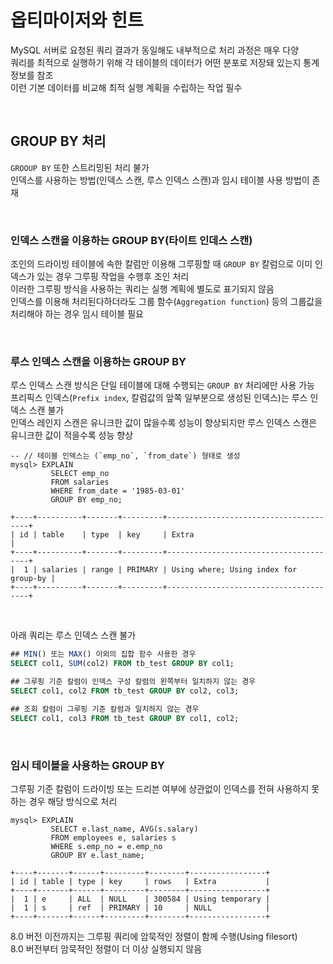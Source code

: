 # 옵티마이저와 힌트
MySQL 서버로 요청된 쿼리 결과가 동일해도 내부적으로 처리 과정은 매우 다양  
쿼리를 최적으로 실행하기 위해 각 테이블의 데이터가 어떤 분포로 저장돼 있는지 통계 정보를 참조  
이런 기본 데이터를 비교해 최적 실행 계획을 수립하는 작업 필수  

<br>

## GROUP BY 처리
`GROOUP BY` 또한 스트리밍된 처리 불가  
인덱스를 사용하는 방법(인덱스 스캔, 루스 인덱스 스캔)과 임시 테이블 사용 방법이 존재  

<br>

### 인덱스 스캔을 이용하는 GROUP BY(타이트 인데스 스캔)
조인의 드라이빙 테이블에 속한 칼럼만 이용해 그루핑할 때 `GROUP BY` 칼럼으로 이미 인덱스가 있는 경우 그루핑 작업을 수행후 조인 처리  
이러한 그루핑 방식을 사용하는 쿼리는 실행 계획에 별도로 표기되지 않음  
인덱스를 이용해 처리된다하더라도 그룹 함수(`Aggregation function`) 등의 그룹값을 처리해야 하는 경우 임시 테이블 필요  

<br>

### 루스 인덱스 스캔을 이용하는 GROUP BY
루스 인덱스 스캔 방식은 단일 테이블에 대해 수행되는 `GROUP BY` 처리에만 사용 가능  
프리픽스 인덱스(`Prefix index`, 칼럼값의 앞쪽 일부분으로 생성된 인덱스)는 루스 인덱스 스캔 불가  
인덱스 레인지 스캔은 유니크한 값이 많을수록 성능이 향상되지만 루스 인덱스 스캔은 유니크한 값이 적을수록 성능 향상  

```
-- // 테이블 인덱스는 (`emp_no`, `from_date`) 형태로 생성  
mysql> EXPLAIN
         SELECT emp_no
         FROM salaries
         WHERE from_date = '1985-03-01'
         GROUP BY emp_no;

+----+----------+-------+---------+---------------------------------------+
| id | table    | type  | key     | Extra                                 |
+----+----------+-------+---------+---------------------------------------+
|  1 | salaries | range | PRIMARY | Using where; Using index for group-by |
+----+----------+-------+---------+---------------------------------------+
```

<br>

아래 쿼리는 루스 인덱스 스캔 불가  
```sql
## MIN() 또는 MAX() 이외의 집합 함수 사용한 경우
SELECT col1, SUM(col2) FROM tb_test GROUP BY col1;

## 그루핑 기준 칼럼이 인덱스 구성 칼럼의 왼쪽부터 일치하지 않는 경우
SELECT col1, col2 FROM tb_test GROUP BY col2, col3;

## 조회 칼럼이 그루핑 기준 칼럼과 일치하지 않는 경우
SELECT col1, col3 FROM tb_test GROUP BY col1, col2;
```

<br>

### 임시 테이블을 사용하는 GROUP BY
그루핑 기준 칼럼이 드라이빙 또는 드리븐 여부에 상관없이 인덱스를 전혀 사용하지 못하는 경우 해당 방식으로 처리  

```
mysql> EXPLAIN
         SELECT e.last_name, AVG(s.salary)
         FROM employees e, salaries s
         WHERE s.emp_no = e.emp_no
         GROUP BY e.last_name;

+----+-------+------+---------+--------+-----------------+
| id | table | type | key     | rows   | Extra           |
+----+-------+------+---------+--------+-----------------+
|  1 | e     | ALL  | NULL    | 300584 | Using temporary |
|  1 | s     | ref  | PRIMARY | 10     | NULL            |
+----+-------+------+---------+--------+-----------------+
```

8.0 버전 이전까지는 그루핑 쿼리에 암묵적인 정렬이 함께 수행(Using filesort)  
8.0 버전부터 암묵적인 정렬이 더 이상 실행되지 않음  















